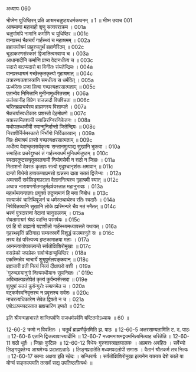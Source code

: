 अध्यायः 060

भीष्मेण युधिष्ठिरम् प्रति आश्रमचतुष्टयधर्मकथनम् ॥ 1 ॥
भीष्म उवाच 	001  
आश्रमाणां महाबाहो शृणु सत्यपराक्रम ।	001a  
चतुर्णामपि नामानि कर्माणि च युधिष्ठिर ॥	001c  
वानप्रस्थं भैक्षचर्यं गार्हस्थ्यं च महाश्रमम् ।	002a  
ब्रह्मचर्याश्रमं प्राहुश्चतुर्थं ब्रह्मणेरितम् ॥	002c  
चूडाकरणसंस्कारं द्विजातित्वमवाप्य च ।	003a  
आधानादीनि कर्माणि प्राप्य वेदानधीत्य च ॥	003c  
सदारो वाऽप्यदारो वा विनीतः संयतेन्द्रियः ।	004a  
वानप्रस्थाश्रमं गच्छेत्कृतकृत्यो गृहाश्रमात् ॥	004c  
तत्रारण्यकशास्त्राणि समधीत्य स धर्मवित् ।	005a  
ऊर्ध्वरेताः प्रजा हित्वा गच्छत्यक्षरसात्मताम् ॥	005c  
एतान्येव निमित्तानि मुनीनामूर्ध्वरेतसाम् ।	006a  
कर्तव्यानीह विप्रेण राजन्नादौ विपश्चिता ॥	006c  
चरितब्रह्मचर्यस्य ब्राह्मणस्य विशाम्पते ।	007a  
भैक्षचर्यास्वधीकारः प्रशस्तो देहमोक्षणे ॥	007c  
यत्रास्तमितशायी स्यान्निरग्निरनिकेतनः ।	008a  
यथोपलब्धजीवी स्यान्मुनिर्दान्तो जितेन्द्रियः ॥	008c  
निराशीर्निर्नमस्कारो निर्भोगो निर्विकारवान् ।	009a  
विप्रः क्षेमाश्रमं प्राप्तो गच्छत्यक्षरसात्मताम् ॥	009c  
अधीत्य वेदान्कृतसर्वकृत्यः सन्तानमुत्पाद्य सुखानि भुक्त्वा ।	010a  
समाहितः प्रचरेद्दुश्चरं तं गार्हस्थ्यधर्मं मुनिधर्मजुष्टम् ॥	010c  
स्वदारतुष्टस्त्वृतुकालगामी नियोगसेवी न शठो न जिह्मः ।	011a  
मिताशनो देवरतः कृतज्ञः सत्यो मृदुश्चानृशंसः क्षमावान् ॥	011c  
दान्तो विधेयो हव्यकव्याप्रमत्तो ह्यन्नस्य दाता सततं द्विजेभ्यः ।	012a  
अमत्सरी सर्वलिङ्गप्रदाता वैताननित्यश्च गृहाश्रमी स्यात् ॥	012c  
अथात्र नारायणगीतमाहुर्महर्षयस्तात महानुभावाः ।	013a  
महार्थमत्यन्ततपः प्रयुक्तं तदुच्यमानं हि मया निबोध ॥	013c  
सत्यार्जवं चातिथिपूजनं च धर्मस्तथार्थश्च रतिः स्वदारैः ।	014a  
निषेवितव्यानि सुखानि लोके ह्यस्मिन्परे चैव मतं ममैतत् ॥	014c  
भरणं पुत्रदाराणां वेदानां चानुपालनम् ।	015a  
सेवतामाश्रमं श्रेष्ठं वदन्ति परमर्षयः ॥	015c  
एवं हि यो ब्राह्मणो यज्ञशीलो गार्हस्थ्यमध्यावसते यथावत् ।	016a  
गृहस्थवृत्तिं प्रतिगाह्य सम्यक्स्वर्गे विशुद्धं फलमश्नुते सः ॥	016c  
तस्य देहं परित्यज्य इष्टकामाक्षया मताः ।	017a  
आनन्त्यायोपकल्पन्ते सर्वतोक्षिशिरोमुखाः ॥	017c  
वसन्नेको जपन्नेकः सर्वान्वेदान्युधिष्ठिर ।	018a  
एकस्मिन्नेव चाचार्ये शुश्रूषुर्मलपङ्कवान् ॥	018c  
ब्रह्मचारी व्रती नित्यं नित्यं दीक्षापरो वशी ।	019a  
`गुरुच्छायानुगो नित्यमधीयानः सुयन्त्रितः ।'	019c  
अविचाल्यव्रतोपेतं कृत्यं कुर्वन्वसेत्सदा ॥	019e  
शुश्रूषां सततं कुर्वन्गुरोः सम्प्रणमेत च ।	020a  
षट्कर्मस्वनिवृत्तश्च न प्रवृत्तश्च सर्वशः ॥	020c  
नाचरत्यधिकारेण सेवेत द्विषतो न च ।	021a  
एषोऽऽश्रमपदस्तात ब्रह्मचारिण इष्यते ॥ 	021c  

इति श्रीमन्महाभारते शान्तिपर्वणि राजधर्मपर्वणि षष्टितमोऽध्यायः ॥ 60 ॥

12-60-2 क्रमो न विवक्षितः । चतुर्थं ब्राह्मणैर्वृतमिति झ. पाठः ॥ 12-60-5 अक्षरसाम्यतामिति ट. द. पाठः ॥ 12-60-6 एतानि द्विजत्वावाप्त्यादीनि ॥ 12-60-7 मध्यममाश्रमद्वयमनित्यमित्याह चरितेति ॥ 12-60-11 शठो धूर्तः । जिह्मः कुटिलः ॥ 12-60-12 विधेयः गुरुशास्त्राज्ञापालकः । अप्रमत्तः अवहितः । सर्वेभ्यो लिङ्गयुक्तेभ्य आश्रमेभ्यः प्रदाताऽन्नादेः । लिङ्गप्रदातेति मध्यमपदलोपी समासः । वैतानं श्रौतकर्म तत्र नित्यः ॥ 12-60-17 कामाः अक्षया इति च्छेदः । सन्धिरार्षः । सर्वतोक्षिशिरोमुखा इत्यनेन यत्रयत्र देशे काले वा योग्यं सङ्कल्पयति तत्सर्वं सद्य उपतिष्ठतीत्यर्थः ॥
